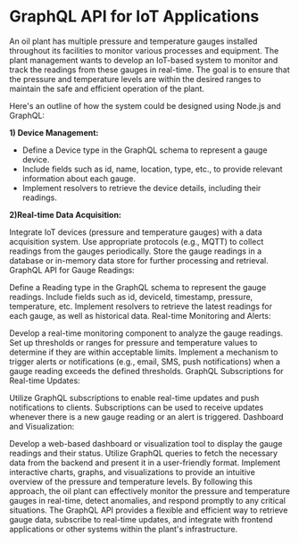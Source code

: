 # GraphQL API for IoT Applications

An oil plant has multiple pressure and temperature gauges installed throughout its facilities to monitor various processes and equipment. The plant management wants to develop an IoT-based system to monitor and track the readings from these gauges in real-time. The goal is to ensure that the pressure and temperature levels are within the desired ranges to maintain the safe and efficient operation of the plant.

Here's an outline of how the system could be designed using Node.js and GraphQL:

**1) Device Management:**

- Define a Device type in the GraphQL schema to represent a gauge device.
- Include fields such as id, name, location, type, etc., to provide relevant information about each gauge.
- Implement resolvers to retrieve the device details, including their readings.

**2)Real-time Data Acquisition:**

Integrate IoT devices (pressure and temperature gauges) with a data acquisition system.
Use appropriate protocols (e.g., MQTT) to collect readings from the gauges periodically.
Store the gauge readings in a database or in-memory data store for further processing and retrieval.
GraphQL API for Gauge Readings:

Define a Reading type in the GraphQL schema to represent the gauge readings.
Include fields such as id, deviceId, timestamp, pressure, temperature, etc.
Implement resolvers to retrieve the latest readings for each gauge, as well as historical data.
Real-time Monitoring and Alerts:

Develop a real-time monitoring component to analyze the gauge readings.
Set up thresholds or ranges for pressure and temperature values to determine if they are within acceptable limits.
Implement a mechanism to trigger alerts or notifications (e.g., email, SMS, push notifications) when a gauge reading exceeds the defined thresholds.
GraphQL Subscriptions for Real-time Updates:

Utilize GraphQL subscriptions to enable real-time updates and push notifications to clients.
Subscriptions can be used to receive updates whenever there is a new gauge reading or an alert is triggered.
Dashboard and Visualization:

Develop a web-based dashboard or visualization tool to display the gauge readings and their status.
Utilize GraphQL queries to fetch the necessary data from the backend and present it in a user-friendly format.
Implement interactive charts, graphs, and visualizations to provide an intuitive overview of the pressure and temperature levels.
By following this approach, the oil plant can effectively monitor the pressure and temperature gauges in real-time, detect anomalies, and respond promptly to any critical situations. The GraphQL API provides a flexible and efficient way to retrieve gauge data, subscribe to real-time updates, and integrate with frontend applications or other systems within the plant's infrastructure.